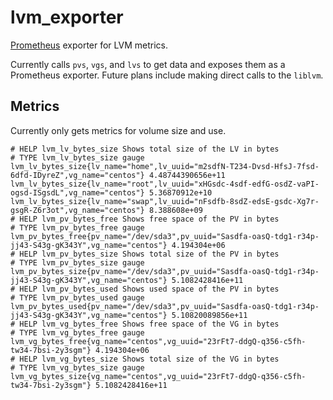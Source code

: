 # lvm_exporter
[Prometheus](https://prometheus.io) exporter for LVM metrics.

Currently calls `pvs`, `vgs`, and `lvs` to get data and exposes them as a Prometheus exporter.
Future plans include making direct calls to the `liblvm`.

## Metrics

Currently only gets metrics for volume size and use.

```
# HELP lvm_lv_bytes_size Shows total size of the LV in bytes
# TYPE lvm_lv_bytes_size gauge
lvm_lv_bytes_size{lv_name="home",lv_uuid="m2sdfN-T234-Dvsd-HfsJ-7fsd-6dfd-IDyreZ",vg_name="centos"} 4.48744390656e+11
lvm_lv_bytes_size{lv_name="root",lv_uuid="xHGsdc-4sdf-edfG-osdZ-vaPI-ogsd-ISgsdL",vg_name="centos"} 5.36870912e+10
lvm_lv_bytes_size{lv_name="swap",lv_uuid="nFsdfb-8sdZ-edsE-gsdc-Xg7r-gsgR-Z6r3ot",vg_name="centos"} 8.388608e+09
# HELP lvm_pv_bytes_free Shows free space of the PV in bytes
# TYPE lvm_pv_bytes_free gauge
lvm_pv_bytes_free{pv_name="/dev/sda3",pv_uuid="Sasdfa-oasQ-tdg1-r34p-jj43-S43g-gK343Y",vg_name="centos"} 4.194304e+06
# HELP lvm_pv_bytes_size Shows total size of the PV in bytes
# TYPE lvm_pv_bytes_size gauge
lvm_pv_bytes_size{pv_name="/dev/sda3",pv_uuid="Sasdfa-oasQ-tdg1-r34p-jj43-S43g-gK343Y",vg_name="centos"} 5.1082428416e+11
# HELP lvm_pv_bytes_used Shows used space of the PV in bytes
# TYPE lvm_pv_bytes_used gauge
lvm_pv_bytes_used{pv_name="/dev/sda3",pv_uuid="Sasdfa-oasQ-tdg1-r34p-jj43-S43g-gK343Y",vg_name="centos"} 5.10820089856e+11
# HELP lvm_vg_bytes_free Shows free space of the VG in bytes
# TYPE lvm_vg_bytes_free gauge
lvm_vg_bytes_free{vg_name="centos",vg_uuid="23rFt7-ddgQ-q356-c5fh-tw34-7bsi-2y3sgm"} 4.194304e+06
# HELP lvm_vg_bytes_size Shows total size of the VG in bytes
# TYPE lvm_vg_bytes_size gauge
lvm_vg_bytes_size{vg_name="centos",vg_uuid="23rFt7-ddgQ-q356-c5fh-tw34-7bsi-2y3sgm"} 5.1082428416e+11
```

